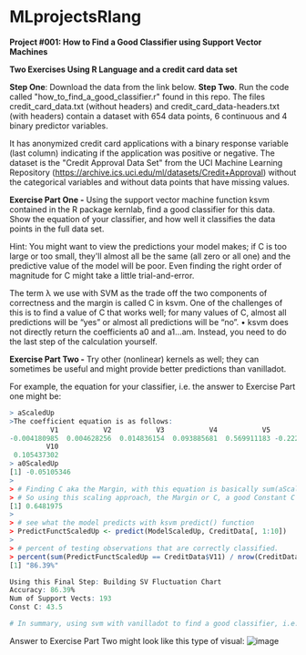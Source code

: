 # MLprojectsRlang

**Project #001: How to Find a Good Classifier using Support Vector Machines**

**Two Exercises Using R Language and a credit card data set**

**Step One**: Download the data from the link below. **Step Two**. Run the code called "how_to_find_a_good_classifier.r" found in this repo.
The files credit_card_data.txt (without headers) and credit_card_data-headers.txt (with headers) contain a dataset with 654 data points, 6 continuous and 4 binary predictor variables.

It has anonymized credit card applications with a binary response variable (last column) indicating if the application was positive or negative. The dataset is the "Credit Approval Data Set" from the UCI Machine Learning Repository (https://archive.ics.uci.edu/ml/datasets/Credit+Approval) without the categorical variables and without data points that have missing values.

**Exercise Part One -** Using the support vector machine function ksvm contained in the R package kernlab, find a good classifier for this data. Show the equation of your classifier, and how well it classifies the data points in the full data set.

Hint: You might want to view the predictions your model makes; if C is too large or too small, they'll almost all be the same (all zero or all one) and the predictive value of the model will be poor. Even finding the right order of magnitude for C might take a little trial-and-error.

The term λ we use with SVM as the trade off the two components of correctness and the margin is called C in ksvm. One of the challenges of this is to find a 
value of C that works well; for many values of C, almost all predictions will be “yes” or almost all predictions will be “no”. • ksvm does not directly return the coefficients a0 and a1…am. Instead, you need to do  the last step of the calculation yourself. 

**Exercise Part Two -** Try other (nonlinear) kernels as well; they can sometimes be useful and might provide better predictions than vanilladot.

For example, the equation for your classifier, i.e. the answer to Exercise Part one might be:

```r
> aScaledUp
>The coefficient equation is as follows:
          V1           V2           V3           V4           V5           V6           V7           V8           V9 
-0.004180985  0.004628256  0.014836154  0.093885681  0.569911183 -0.222436309  0.158114398 -0.001308316 -0.019636394 
         V10 
 0.105437302 
> a0ScaledUp
[1] -0.05105346
> 
> # Finding C aka the Margin, with this equation is basically sum(aScaledUp V1 to V10) + a0ScaledUp(-0.0511) = 0.6481975
> # So using this scaling approach, the Margin or C, a good Constant C Classifier between 0 and 1 is:
[1] 0.6481975
> 
> # see what the model predicts with ksvm predict() function
> PredictFunctScaledUp <- predict(ModelScaledUp, CreditData[, 1:10])
> 
> # percent of testing observations that are correctly classified.
> percent(sum(PredictFunctScaledUp == CreditData$V11) / nrow(CreditData))
[1] "86.39%"

```

```r
Using this Final Step: Building SV Fluctuation Chart
Accuracy: 86.39%
Num of Support Vects: 193
Const C: 43.5

# In summary, using svm with vanilladot to find a good classifier, i.e. the Constant C or Margin is somewhere around 43.5 or 64.9
```


Answer to Exercise Part Two might look like this type of visual:
![image](https://user-images.githubusercontent.com/27638043/173225211-a4750a4a-b8bc-4636-bb9c-40d5c62fc3ce.png)


